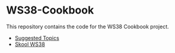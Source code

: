 # WS38-Cookbook

This repository contains the code for the WS38 Cookbook project.

- [Suggested Topics](https://www.skool.com/power-apps-community/workshop-today-is-on-cookbook-items-bring-your-topic)
- [Skool WS38](https://www.skool.com/power-platform-workshops/classroom/c5600251?md=172ca8d19c9b4ae5b8a6466b30a76d3e)